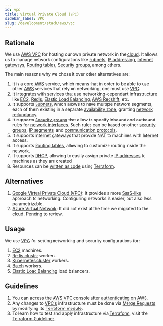 ```yaml
---
id: vpc
title: Virtual Private Cloud (VPC)
sidebar_label: VPC
slug: /development/stack/aws/vpc
---
```


## Rationale

We use [AWS VPC][VPC] for hosting
our own private network
in the [cloud](https://en.wikipedia.org/wiki/Cloud_computing).
It allows us to manage network configurations like
[subnets](https://docs.aws.amazon.com/vpc/latest/userguide/VPC_Subnets.html),
[IP addressing](https://docs.aws.amazon.com/vpc/latest/userguide/vpc-ip-addressing.html),
[Internet gateways](https://docs.aws.amazon.com/vpc/latest/userguide/VPC_Internet_Gateway.html),
[Routing tables](https://docs.aws.amazon.com/vpc/latest/userguide/VPC_Route_Tables.html),
[Security groups][SECURITY-GROUPS],
among others.

The main reasons why we chose it
over other alternatives are:

1. It is a core [AWS](/development/stack/aws/)
    service,
    which means that in order to be able to
    use other [AWS](/development/stack/aws/) services
    that rely on networking,
    one must use [VPC][VPC].
1. It integrates with services that use
    networking-dependant infrastructure like
    [EC2](/development/stack/aws/ec2/),
    [Redis](/development/stack/aws/redis/),
    [Elastic Load Balancing](/development/stack/aws/elb/),
    [AWS Redshift](https://aws.amazon.com/redshift/),
    etc.
1. It supports [Subnets](https://docs.aws.amazon.com/vpc/latest/userguide/VPC_Subnets.html#vpc-subnet-basics),
    which allows to have multiple network segments,
    each of them existing in a separate
    [availability zone](https://docs.aws.amazon.com/AWSEC2/latest/UserGuide/using-regions-availability-zones.html),
    granting [network redundancy](https://en.wikipedia.org/wiki/Redundancy_(engineering)).
1. It supports [Security groups][SECURITY-GROUPS]
    that allow to specify inbound and outbound rules for
    [network interfaces](https://docs.aws.amazon.com/AWSEC2/latest/UserGuide/using-eni.html).
    Such rules can be based on other
    [security groups][SECURITY-GROUPS],
    [IP segments](https://en.wikipedia.org/wiki/IP_address),
    and [communication protocols](https://en.wikipedia.org/wiki/Communication_protocol).
1. It supports [Internet gateways](https://docs.aws.amazon.com/vpc/latest/userguide/VPC_Internet_Gateway.html)
    that provide [NAT](https://en.wikipedia.org/wiki/Network_address_translation)
    to machines with
    [Internet](https://en.wikipedia.org/wiki/Internet) access.
1. It supports [Routing tables](https://docs.aws.amazon.com/vpc/latest/userguide/VPC_Route_Tables.html),
    allowing to customize routing inside the network.
1. It supports [DHCP](https://docs.aws.amazon.com/vpc/latest/userguide/VPC_DHCP_Options.html),
    allowing to easily assign private
    [IP addresses](https://en.wikipedia.org/wiki/IP_address)
    to machines as they are created.
1. Resources can be
    [written as code](https://registry.terraform.io/providers/hashicorp/aws/latest/docs/resources/s3_bucket)
    using
    [Terraform](/development/stack/terraform/).

## Alternatives

1. [Google Virtual Private Cloud (VPC)](https://cloud.google.com/vpc/):
    It provides a more [SaaS-like](https://en.wikipedia.org/wiki/Software_as_a_service)
    approach to networking.
    Configuring networks is easier,
    but also less parametrizable.
1. [Azure Virtual Network](https://azure.microsoft.com/en-us/free/virtual-network/):
    It did not exist at the time we migrated to the cloud.
    Pending to review.

## Usage

We use [VPC][VPC] for setting
networking and security configurations for:

1. [EC2](/development/stack/aws/ec2/) machines.
1. [Redis cluster](/development/stack/aws/redis/) workers.
1. [Kubernetes cluster](/development/stack/kubernetes/) workers.
1. [Batch](https://aws.amazon.com/batch/) workers.
1. [Elastic Load Balancing](/development/stack/aws/elb/)
    load balancers.

## Guidelines

1. You can access the
    [AWS VPC][VPC] console
    after [authenticating on AWS](/development/stack/aws#guidelines).
1. Any changes to
    [VPC's][VPC]
    infrastructure must be done via
    [Merge Requests](https://docs.gitlab.com/ee/user/project/merge_requests/)
    by modifying its
    [Terraform module](https://gitlab.com/fluidattacks/product/-/tree/1aa1cbe233dcd683d372df6ed547c899a7ba0168/makes/applications/makes/vpc/src/terraform).
1. To learn how to test and apply infrastructure via [Terraform](/development/stack/terraform/),
    visit the
    [Terraform Guidelines](/development/stack/terraform#guidelines).

[VPC]: https://aws.amazon.com/vpc/
[SECURITY-GROUPS]: https://docs.aws.amazon.com/vpc/latest/userguide/VPC_SecurityGroups.html

